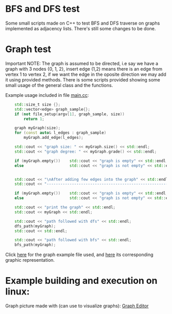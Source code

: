 # BFS and DFS test
Some small scripts made on C++ to test BFS and DFS traverse on 
graphs implemented as adjacency lists. There's still some changes to be done.

# Graph test
Important NOTE: The graph is assumed to be directed, i.e say
we have a graph with 3 nodes {0, 1, 2}, insert edge (1,2)
means there is an edge from vertex 1 to vertex 2, if we want the 
edge in the oposite direction we may add it using provided methods.
There is some scripts provided showing some small usage of the 
general class and the functions.

Example usage included in file [main.cc](src/main.cc):

```cc
    std::size_t size {};
    std::vector<edge> graph_sample{};
    if (not file_setup(argv[1], graph_sample, size))
        return 1;

    graph myGraph(size);
    for (const auto& l_edges : graph_sample)
        myGraph.add_edge(l_edges);

    std::cout << "graph size: " << myGraph.size() << std::endl;
    std::cout << "graph degree: " << myGraph.grade() << std::endl;

    if (myGraph.empty())    std::cout << "graph is empty" << std::endl;
    else                    std::cout << "graph is not empty" << std::endl;


    std::cout << "\nAfter adding few edges into the graph" << std::endl;
    std::cout << "-------------------------------------------------------" << std::endl;

    if (myGraph.empty())    std::cout << "graph is empty" << std::endl;
    else                    std::cout << "graph is not empty" << std::endl;

    std::cout << "print the graph" << std::endl;
    std::cout << myGraph << std::endl;

    std::cout << "path followed with dfs" << std::endl;
    dfs_path(myGraph);
    std::cout << std::endl;

    std::cout << "path followed with bfs" << std::endl;
    bfs_path(myGraph);
```

Click [here](src/graphs/graph_1.txt) for the graph example file used, and [here](image/graph_sample_2_test_procedures.png) its corresponding graphic representation.


# Example building and execution on linux:


Graph picture made with (can use to visualize graphs): [Graph Editor](https://csacademy.com/app/graph_editor/)
